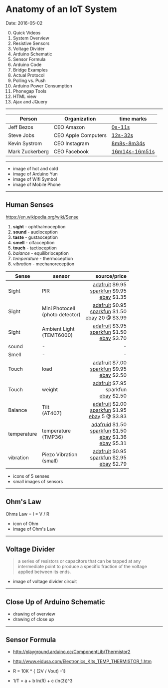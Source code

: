 # Anatomy of an IoT System #
Date: 2016-05-02

0. Quick Videos
1. System Overview
2. Resistive Sensors
3. Voltage Divider
4. Arduino Schematic
5. Sensor Formula
6. Arduino Code
7. Bridge Examples
8. Actual Protocol
9. Polling vs. Push
10. Arduino Power Consumption
11. Phonegap Tools
12. HTML view
13. Ajax and JQuery

----

Person          | Organization          | time marks
----------------|-----------------------|------------
Jeff Bezos      | CEO Amazon            | [0s-11s](https://www.youtube.com/watch?v=QoqohmccTSc)
Steve Jobs      | CEO Apple Computers   | [12s-32s](https://www.youtube.com/watch?v=QoqohmccTSc&start=12&end=33)
Kevin Systrom   | CEO Instagram         | [8m8s-8m34s](https://www.youtube.com/watch?v=QoqohmccTSc&start=489)
Mark Zuckerberg | CEO Facebook          | [16m14s-16m51s](https://www.youtube.com/watch?v=QoqohmccTSc&start=975)

----

- image of hot and cold
- image of Arduino Yun
- image of Wifi Symbol
- image of Mobile Phone

----

## Human Senses ##

https://en.wikipedia.org/wiki/Sense

1. **sight** - ophthalmoception
2. **sound** - audioception
3. **taste** - gustaoception
4. **smell** - olfacception
5. **touch** - tactioception
6. *balance* - equilibrioception
7. *temperature* - thermoception
8. *vibration* - mechanoreception

| Sense  |    sensor   |  source/price |
|--------|-------------|--------------:|
| Sight  | PIR         | [adafruit](http://www.adafruit.com/products/189)  $9.95<br>[sparkfun](https://www.sparkfun.com/products/13285) $9.95<br>[ebay](http://www.ebay.com/itm/HC-SR501-Adjust-IR-Pyroelectric-Infrared-PIR-Motion-Sensor-Detector-Module-NEW-/271638488228) $1.35 |
| Sight  | Mini Photocell<br>(photo detector) | [adafruit](http://www.adafruit.com/products/161) $0.95<br>[sparkfun](https://www.sparkfun.com/products/9088) $1.50<br>[ebay](http://www.ebay.com/itm/20x-5537CDS-Photo-Light-Dependent-Sensitive-Resistor-Photoresistor-LDR-Photocell-/271591239495) 20 @ $3.99<br> |
| Sight  | Ambient Light<br>(TEMT6000) | [adafruit](http://www.adafruit.com/products/1384) $3.95<br>[sparkfun](https://www.sparkfun.com/products/8348) $1.50<br>[ebay](http://www.ebay.com/itm/1pcs-TEMT6000-Light-Sensor-TEMT6000-Professional-Light-Sensor-IC-NEW-/262030683849) $3.70 |
| sound  | -           | -  |
| Smell  | -           | -  |
| Touch  | load        | [adafruit](http://www.adafruit.com/products/166) $7.00<br>[sparkfun](https://www.sparkfun.com/products/10245) $9.95<br>[ebay](http://www.ebay.com/itm/M-Electronic-Balance-Weighing-Load-Cell-Sensor-0-5Kg-K-/331571837632) $2.50 |
| Touch  | weight      | [adafruit](http://www.adafruit.com/products/166) $7.95<br>sparkfun<br>[ebay](http://www.ebay.com/itm/M-Electronic-Balance-Weighing-Load-Cell-Sensor-0-5Kg-K-/331571837632) $2.50 |
| Balance | Tilt <br>(AT407) | [adafruit](http://www.adafruit.com/products/173) $2.00<br>[sparkfun](https://www.sparkfun.com/products/10289)  $1.95<br>[ebay](http://www.ebay.com/itm/Vibration-Knock-Sensor-5-Pack-Tilt-SW-18020P-AT407-Mercury-Free-5x-5pcs-/231740544669) 5 @ $3.83 |
| temperature | temperature<br>(TMP36) | [adafruid](http://www.adafruit.com/products/165) $1.50<br>[sparkfun](https://www.sparkfun.com/products/10988) $1.50<br>[ebay](http://www.ebay.com/itm/1pcs-TMP36GT9-ORIGINAL-Low-Voltage-Temperature-Sensors-/181004901020) $1.36<br>[ebay](http://www.ebay.com/itm/5pcs-TMP36GT9-ORIGINAL-Low-Voltage-Temperature-Sensors-/181004901551) $5.31 |
| vibration | Piezo Vibration<br>(small) | [adafruit](http://www.adafruit.com/products/1740) $0.95<br>[sparkfun](https://www.sparkfun.com/products/9198) $2.95<br>[ebay](http://www.ebay.com/itm/Piezo-Vibration-Sensor-Small-Vertical-/271618771586) $2.79 |

- icons of 5 senses
- small images of sensors

----

## Ohm's Law ##

Ohms Law = I = V / R

- icon of Ohm
- image of Ohm's Law


----

## Voltage Divider ##

> a series of resistors or capacitors that can be tapped at any intermediate point to produce a specific fraction of the voltage applied between its ends.


- image of voltage divider circuit

----

## Close Up of Arduino Schematic ##

- drawing of overview
- drawing of close up


----

## Sensor Formula ##

- http://playground.arduino.cc/ComponentLib/Thermistor2
- http://www.eidusa.com/Electronics_Kits_TEMP_THERMISTOR_1.htm

- R = 10K * { (2V / Vout) -1}
- 1/T = a + b ln(R) + c (ln(3))^3

